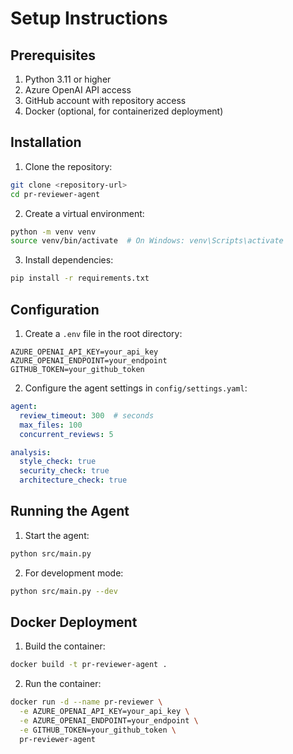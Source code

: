 # Setup Instructions

## Prerequisites

1. Python 3.11 or higher
2. Azure OpenAI API access
3. GitHub account with repository access
4. Docker (optional, for containerized deployment)

## Installation

1. Clone the repository:
```bash
git clone <repository-url>
cd pr-reviewer-agent
```

2. Create a virtual environment:
```bash
python -m venv venv
source venv/bin/activate  # On Windows: venv\Scripts\activate
```

3. Install dependencies:
```bash
pip install -r requirements.txt
```

## Configuration

1. Create a `.env` file in the root directory:
```env
AZURE_OPENAI_API_KEY=your_api_key
AZURE_OPENAI_ENDPOINT=your_endpoint
GITHUB_TOKEN=your_github_token
```

2. Configure the agent settings in `config/settings.yaml`:
```yaml
agent:
  review_timeout: 300  # seconds
  max_files: 100
  concurrent_reviews: 5

analysis:
  style_check: true
  security_check: true
  architecture_check: true
```

## Running the Agent

1. Start the agent:
```bash
python src/main.py
```

2. For development mode:
```bash
python src/main.py --dev
```

## Docker Deployment

1. Build the container:
```bash
docker build -t pr-reviewer-agent .
```

2. Run the container:
```bash
docker run -d --name pr-reviewer \
  -e AZURE_OPENAI_API_KEY=your_api_key \
  -e AZURE_OPENAI_ENDPOINT=your_endpoint \
  -e GITHUB_TOKEN=your_github_token \
  pr-reviewer-agent
```